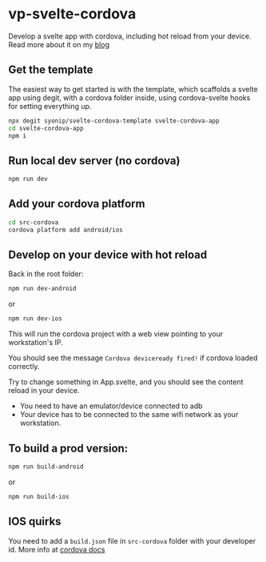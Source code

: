 
# vp-svelte-cordova

Develop a svelte app with cordova, including hot reload from your device.
Read more about it on my [blog](https://www.learningsomethingnew.com/introducing-svelte-cordova-template)

## Get the template

The easiest way to get started is with the template, which scaffolds a svelte app using degit, with a cordova folder inside, using cordova-svelte hooks for setting everything up.

```bash
npx degit syonip/svelte-cordova-template svelte-cordova-app
cd svelte-cordova-app
npm i
```

## Run local dev server (no cordova)

```bash
npm run dev
```

## Add your cordova platform

```bash
cd src-cordova
cordova platform add android/ios
```

## Develop on your device with hot reload

Back in the root folder:
```bash
npm run dev-android
```
or
```bash
npm run dev-ios
```

This will run the cordova project with a web view pointing to your workstation's IP.

You should see the message `Cordova deviceready fired!` if cordova loaded correctly.

Try to change something in App.svelte, and you should see the content reload in your device.

* You need to have an emulator/device connected to adb 
* Your device has to be connected to the same wifi network as your workstation.

## To build a prod version:

```bash
npm run build-android
```
or
```bash
npm run build-ios
```

## IOS quirks

You need to add a `build.json` file in `src-cordova` folder with your developer id. More info at [cordova docs](https://cordova.apache.org/docs/en/latest/guide/platforms/ios/)
